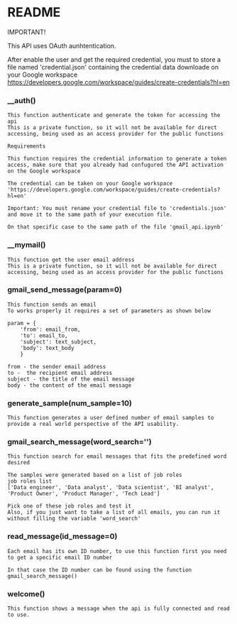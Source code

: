 # README


IMPORTANT!

This API uses OAuth aunhtentication.

After enable the user and get the required credential, you must to store a file named 'credential.json' containing the credential data downloade on your Google workspace https://developers.google.com/workspace/guides/create-credentials?hl=en


### __auth()

    

    This function authenticate and generate the token for accessing the api
    This is a private function, so it will not be available for direct accessing, being used as an access provider for the public functions

    Requirements

    This function requires the credential information to generate a token access, make sure that you already had confugured the API activation on the Google workspace 
    
    The credential can be taken on your Google workspace 'https://developers.google.com/workspace/guides/create-credentials?hl=en'
    
    Important: You must rename your credential file to 'credentials.json' and move it to the same path of your execution file.
    
    On that specific case to the same path of the file 'gmail_api.ipynb'


### __mymail()

    This function get the user email address
    This is a private function, so it will not be available for direct accessing, being used as an access provider for the public functions

### gmail_send_message(param=0)

    This function sends an email
    To works properly it requires a set of parameters as shown below

    param = {
        'from': email_from, 
        'to': email_to,
        'subject': text_subject,
        'body': text_body
        }

    from - the sender email address
    to -  the recipient email address
    subject - the title of the email message
    body - the content of the email message

### generate_sample(num_sample=10)

    This function generates a user defined number of email samples to provide a real world perspective of the API usability.

### gmail_search_message(word_search='')

    This function search for email messages that fits the predefined word desired

    The samples were generated based on a list of job roles
    job roles list
    ['Data engineer', 'Data analyst', 'Data scientist', 'BI analyst', 'Product Owner', 'Product Manager', 'Tech Lead']

    Pick one of these job roles and test it
    Also, if you just want to take a list of all emails, you can run it without filling the variable 'word_search'
    
### read_message(id_message=0)

    Each email has its own ID number, to use this function first you need to get a specific email ID number

    In that case the ID number can be found using the function gmail_search_message()

### welcome()

    This function shows a message when the api is fully connected and read to use.

